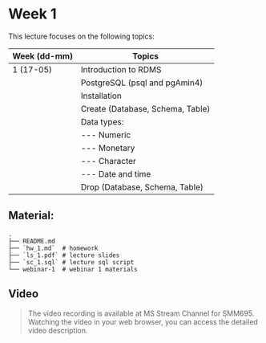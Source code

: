 # Week 1

This lecture focuses on the following topics:

| Week (dd-mm) | Topics                                             |
|--------------|----------------------------------------------------|
| 1 (17-05)    | Introduction to RDMS                               |
|              | PostgreSQL (psql and pgAmin4)                      |
|              | Installation                                       |
|              | Create (Database, Schema, Table)                   |
|              | Data types:                                        |
|              | --- Numeric                                        |
|              | --- Monetary                                       |
|              | --- Character                                      |
|              | --- Date and time                                  |
|              | Drop (Database, Schema, Table)                     |

## Material:
    .
    ├── README.md
    ├── `hw_1.md`  # homework
    ├── `ls_1.pdf` # lecture slides
    ├── `sc_1.sql` # lecture sql script
    └── webinar-1  # webinar 1 materials

## Video

> The video recording is available at MS Stream Channel for SMM695. 
> Watching the video in your web browser, you can access the detailed
> video description. 